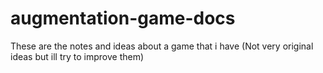 # augmentation-game-docs
These are the notes and ideas about a game that i have (Not very original ideas but ill try to improve them)
